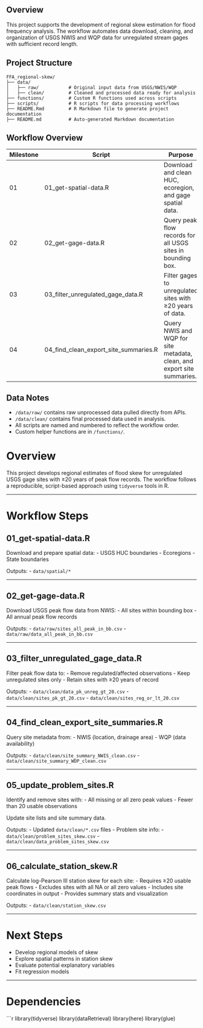 ## Overview

This project supports the development of regional skew estimation for
flood frequency analysis. The workflow automates data download,
cleaning, and organization of USGS NWIS and WQP data for unregulated
stream gages with sufficient record length.

## Project Structure

    FFA_regional-skew/
    ├── data/
    │   ├── raw/           # Original input data from USGS/NWIS/WQP
    │   ├── clean/         # Cleaned and processed data ready for analysis
    ├── functions/         # Custom R functions used across scripts
    ├── scripts/           # R scripts for data processing workflows
    ├── README.Rmd         # R Markdown file to generate project documentation
    ├── README.md          # Auto-generated Markdown documentation

## Workflow Overview

<table>
<colgroup>
<col style="width: 39%" />
<col style="width: 28%" />
<col style="width: 32%" />
</colgroup>
<thead>
<tr class="header">
<th>Milestone</th>
<th>Script</th>
<th>Purpose</th>
</tr>
</thead>
<tbody>
<tr class="odd">
<td>01</td>
<td>01_get-spatial-data.R</td>
<td>Download and clean HUC, ecoregion, and gage spatial data.</td>
</tr>
<tr class="even">
<td>02</td>
<td>02_get-gage-data.R</td>
<td>Query peak flow records for all USGS sites in bounding box.</td>
</tr>
<tr class="odd">
<td>03</td>
<td>03_filter_unregulated_gage_data.R</td>
<td>Filter gages to unregulated sites with ≥20 years of data.</td>
</tr>
<tr class="even">
<td>04</td>
<td>04_find_clean_export_site_summaries.R</td>
<td>Query NWIS and WQP for site metadata, clean, and export site
summaries.</td>
</tr>
</tbody>
</table>

## Data Notes

-   `/data/raw/` contains raw unprocessed data pulled directly from
    APIs.
-   `/data/clean/` contains final processed data used in analysis.
-   All scripts are named and numbered to reflect the workflow order.
-   Custom helper functions are in `/functions/`.

# Overview

This project develops regional estimates of flood skew for unregulated
USGS gage sites with ≥20 years of peak flow records. The workflow
follows a reproducible, script-based approach using `tidyverse` tools in
R.

------------------------------------------------------------------------

# Workflow Steps

## 01\_get-spatial-data.R

Download and prepare spatial data: - USGS HUC boundaries - Ecoregions -
State boundaries

Outputs: - `data/spatial/*`

------------------------------------------------------------------------

## 02\_get-gage-data.R

Download USGS peak flow data from NWIS: - All sites within bounding
box - All annual peak flow records

Outputs: - `data/raw/sites_all_peak_in_bb.csv` -
`data/raw/data_all_peak_in_bb.csv`

------------------------------------------------------------------------

## 03\_filter\_unregulated\_gage\_data.R

Filter peak flow data to: - Remove regulated/affected observations -
Keep unregulated sites only - Retain sites with ≥20 years of record

Outputs: - `data/clean/data_pk_unreg_gt_20.csv` -
`data/clean/sites_pk_gt_20.csv` - `data/clean/sites_reg_or_lt_20.csv`

------------------------------------------------------------------------

## 04\_find\_clean\_export\_site\_summaries.R

Query site metadata from: - NWIS (location, drainage area) - WQP (data
availability)

Outputs: - `data/clean/site_summary_NWIS_clean.csv` -
`data/clean/site_summary_WDP_clean.csv`

------------------------------------------------------------------------

## 05\_update\_problem\_sites.R

Identify and remove sites with: - All missing or all zero peak values -
Fewer than 20 usable observations

Update site lists and site summary data.

Outputs: - Updated `data/clean/*.csv` files - Problem site info: -
`data/clean/problem_sites_skew.csv` -
`data/clean/data_problem_sites_skew.csv`

------------------------------------------------------------------------

## 06\_calculate\_station\_skew.R

Calculate log-Pearson III station skew for each site: - Requires ≥20
usable peak flows - Excludes sites with all NA or all zero values -
Includes site coordinates in output - Provides summary stats and
visualization

Outputs: - `data/clean/station_skew.csv`

------------------------------------------------------------------------

# Next Steps

-   Develop regional models of skew
-   Explore spatial patterns in station skew
-   Evaluate potential explanatory variables
-   Fit regression models

------------------------------------------------------------------------

# Dependencies

\`\`\`r library(tidyverse) library(dataRetrieval) library(here)
library(glue)
